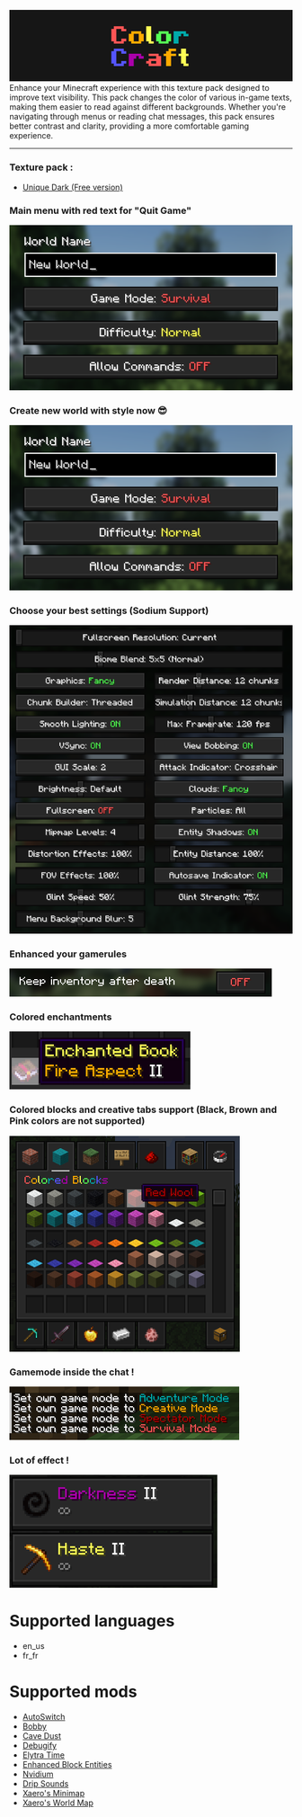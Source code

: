 ![ColorCraft](https://github.com/JustArthur/ColorCraft/blob/main/images/banner.png?raw=true)
Enhance your Minecraft experience with this texture pack designed to improve text visibility. This pack changes the color of various in-game texts, making them easier to read against different backgrounds. Whether you're navigating through menus or reading chat messages, this pack ensures better contrast and clarity, providing a more comfortable gaming experience.

---
### Texture pack :
- [Unique Dark (Free version)](https://modrinth.com/resourcepack/unique-dark)

### Main menu with red text for "Quit Game"
![Quit Game is now red](https://github.com/JustArthur/ColorCraft/blob/main/images/en/CreateWorld_en.png?raw=true)

### Create new world with style now 😎
![Create new world](https://github.com/JustArthur/ColorCraft/blob/main/images/en/CreateWorld_en.png?raw=true)

### Choose your best settings (Sodium Support)
![Colors for settings](https://github.com/JustArthur/ColorCraft/blob/main/images/en/Settings_en.png?raw=true)

### Enhanced your gamerules
![Gamerules support](https://github.com/JustArthur/ColorCraft/blob/main/images/en/Gamerules_en.png?raw=true)

### Colored enchantments
![Enchantments support](https://github.com/JustArthur/ColorCraft/blob/main/images/en/Enchantment_en.png?raw=true)

### Colored blocks and creative tabs support (Black, Brown and Pink colors are not supported)
![Colored Blocks support](https://github.com/JustArthur/ColorCraft/blob/main/images/en/CreativeTabs_en.png?raw=true)

### Gamemode inside the chat !
![Chat](https://github.com/JustArthur/ColorCraft/blob/main/images/en/Gamemode_en.png?raw=true)

### Lot of effect !
![Effects](https://github.com/JustArthur/ColorCraft/blob/main/images/en/EffectSupport_en.png?raw=true)

# Supported languages
- en_us
- fr_fr

# Supported mods
- [AutoSwitch](https://modrinth.com/mod/autoswitch)
- [Bobby](https://modrinth.com/mod/bobby)
- [Cave Dust](https://modrinth.com/mod/cave-dust)
- [Debugify](https://modrinth.com/mod/debugify)
- [Elytra Time](https://modrinth.com/mod/elytratime)
- [Enhanced Block Entities](https://modrinth.com/mod/ebe)
- [Nvidium](https://modrinth.com/mod/nvidium)
- [Drip Sounds](https://modrinth.com/mod/dripsounds-fabric)
- [Xaero's Minimap](https://modrinth.com/mod/xaeros-minimap)
- [Xaero's World Map](https://modrinth.com/mod/xaeros-world-map)
